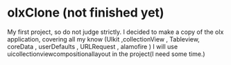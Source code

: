 # olxClone (not finished yet)
My first project, so do not judge strictly. I decided to make a copy of the olx application, covering all my know (UIkit ,collectionView , Tableview, coreData , userDefaults , URLRequest , alamofire )
I will use uicollectionviewcompositionallayout in the project(I need some time.)
